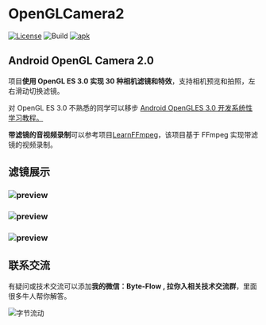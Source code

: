 # OpenGLCamera2
[![License](https://img.shields.io/badge/License-Apache%202.0-blue.svg)](https://github.com/githubhaohao/NDK_OpenGLES_3_0/blob/master/LICENSE.txt)
![Build](https://img.shields.io/badge/build-passing-brightgreen)
[![apk](https://img.shields.io/badge/APK-download-green.svg)](https://github.com/githubhaohao/OpenGLCamera2/raw/master/app/release/app-release.apk)

## Android OpenGL Camera 2.0 

项目**使用 OpenGL ES 3.0 实现 30 种相机滤镜和特效**，支持相机预览和拍照，左右滑动切换滤镜。

对 OpenGL ES 3.0 不熟悉的同学可以移步 [Android OpenGLES 3.0 开发系统性学习教程。](https://github.com/githubhaohao/NDK_OpenGLES_3_0)

**带滤镜的音视频录制**可以参考项目[LearnFFmpeg](https://github.com/githubhaohao/LearnFFmpeg)，该项目基于 FFmpeg 实现带滤镜的视频录制。

## 滤镜展示
### ![preview](https://github.com/githubhaohao/OpenGLCamera2/blob/master/gif/camera2_previewC.gif)
### ![preview](https://github.com/githubhaohao/OpenGLCamera2/blob/master/gif/camera2_previewB.gif)
### ![preview](https://github.com/githubhaohao/OpenGLCamera2/blob/master/gif/camera2_previewA.gif)

## 联系交流
有疑问或技术交流可以添加**我的微信：Byte-Flow , 拉你入相关技术交流群**，里面很多牛人帮你解答。

![字节流动](https://github.com/githubhaohao/NDK_OpenGLES_3_0/blob/master/doc/img/accountID.jpg)

